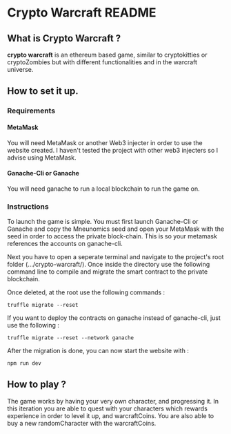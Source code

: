 # Crypto Warcraft README

## What is Crypto Warcraft ?

**crypto warcraft** is an ethereum based game, similar to cryptokitties or cryptoZombies but with different functionalities and in the warcraft universe. 

## How to set it up.

### Requirements

#### MetaMask

You will need MetaMask or another Web3 injecter in order to use the website created. I haven't tested the project with other web3 injecters so I advise using MetaMask.

#### Ganache-Cli or Ganache

You will need ganache to run a local blockchain to run the game on.

### Instructions

To launch the game is simple. You must first launch Ganache-Cli or Ganache and copy the Mneunomics seed and open your MetaMask with the seed in order to access the private block-chain. This is so your metamask references the accounts on ganache-cli.

Next you have to open a seperate terminal and navigate to the project's root folder (.../crypto-warcraft/). 
Once inside the directory use the following command line to compile and migrate the smart contract to the private blockchain.

Once deleted, at the root use the following commands :
```
truffle migrate --reset
```

If you want to deploy the contracts on ganache instead of ganache-cli, just use the following :
```
truffle migrate --reset --network ganache
```

After the migration is done, you can now start the website with :
```
npm run dev
```

## How to play ?

The game works by having your very own character, and progressing it. In this iteration you are able to quest with your characters which rewards experience in order to level it up, and warcraftCoins.
You are also able to buy a new randomCharacter with the warcraftCoins.